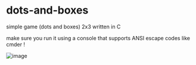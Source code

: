 # dots-and-boxes

simple game (dots and boxes) 2x3 written in C

make sure you run it using a console that supports ANSI escape codes like cmder ! 

![image](https://user-images.githubusercontent.com/32411364/169718916-afd47bba-7af2-4f3d-8772-2895777236b2.png)
